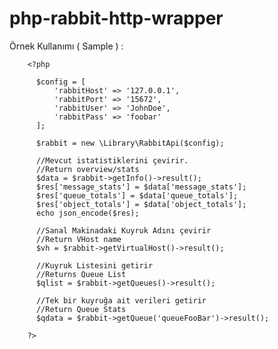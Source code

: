 # php-rabbit-http-wrapper

Örnek Kullanımı ( Sample ) : 

        <?php

          $config = [
              'rabbitHost' => '127.0.0.1',
              'rabbitPort' => '15672',
              'rabbitUser' => 'JohnDoe',
              'rabbitPass' => 'foobar'
          ];

          $rabbit = new \Library\RabbitApi($config);

          //Mevcut istatistiklerini çevirir.
          //Return overview/stats
          $data = $rabbit->getInfo()->result();
          $res['message_stats'] = $data['message_stats'];
          $res['queue_totals'] = $data['queue_totals'];
          $res['object_totals'] = $data['object_totals'];
          echo json_encode($res);

          //Sanal Makinadaki Kuyruk Adını çevirir
          //Return VHost name
          $vh = $rabbit->getVirtualHost()->result();
          
          //Kuyruk Listesini getirir
          //Returns Queue List
          $qlist = $rabbit->getQueues()->result();
          
          //Tek bir kuyruğa ait verileri getirir
          //Return Queue Stats
          $qdata = $rabbit->getQueue('queueFooBar')->result();
          
        ?>

